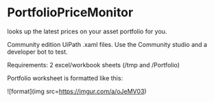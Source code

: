 # PortfolioPriceMonitor
looks up the latest prices on your asset portfolio for you. 

Community edition UiPath .xaml files. Use the Community studio and a developer bot to test. 

Requirements: 2 excel/workbook sheets (/tmp and /Portfolio)

Portfolio worksheet is formatted like this: 

![format](img src=https://imgur.com/a/oJeMV03)
